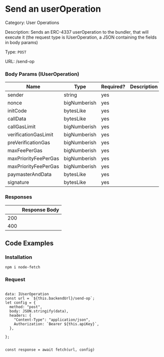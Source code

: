 # Send an userOperation

Category: User Operations

Description: Sends an ERC-4337 userOperation to the bundler, that will execute it (the request type is IUserOperation, a JSON containing the fields in body params)

Type: `POST`

URL: /send-op

### Body Params (IUserOperation)

| Name | Type | Required? | Description |
| --- | --- | --- | --- |
| sender | string | yes |  |
| nonce | bigNumberish | yes |  |
| initCode | bytesLike | yes |  |
| callData | bytesLike | yes |  |
| callGasLimit | bigNumberish | yes |  |
| verificationGasLimit | bigNumberish | yes |  |
| preVerificationGas | bigNumberish | yes |  |
| maxFeePerGas | bigNumberish | yes |  |
| maxPriorityFeePerGas | bigNumberish | yes |  |
| maxPriorityFeePerGas | bigNumberish | yes |  |
| paymasterAndData | bytesLike | yes |  |
| signature | bytesLike | yes |  |




### Responses

|  | Response Body |
| --- | --- |
| 200 |  |
| 400 |  |

## Code Examples

### Installation

```tsx
npm i node-fetch
```

### Request

```tsx

data: IUserOperation
const url = `${this.backendUrl}/send-op`;
let config = {
  method: "post",
  body: JSON.stringify(data),
  headers: {
    "Content-Type": "application/json",
    Authorization: `Bearer ${this.apiKey}`,
  },

};


const response = await fetch(url, config)


```